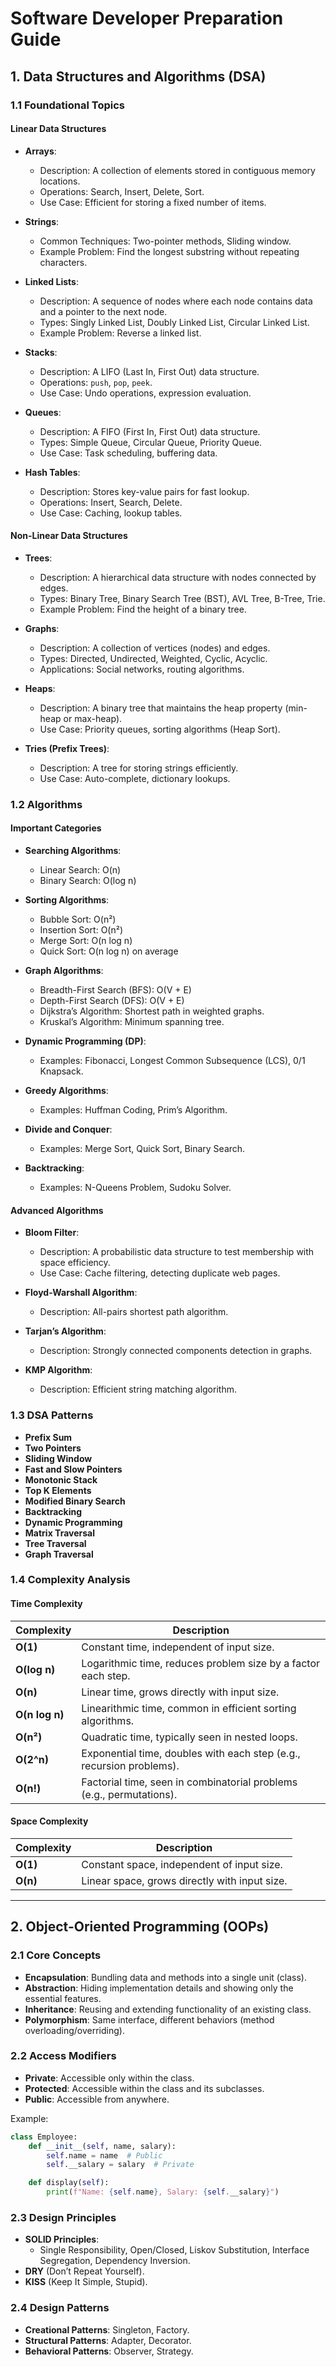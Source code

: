 # Software Developer Preparation Guide

## **1. Data Structures and Algorithms (DSA)**

### **1.1 Foundational Topics**

#### **Linear Data Structures**

- **Arrays**:
  - Description: A collection of elements stored in contiguous memory locations.
  - Operations: Search, Insert, Delete, Sort.
  - Use Case: Efficient for storing a fixed number of items.

- **Strings**:
  - Common Techniques: Two-pointer methods, Sliding window.
  - Example Problem: Find the longest substring without repeating characters.

- **Linked Lists**:
  - Description: A sequence of nodes where each node contains data and a pointer to the next node.
  - Types: Singly Linked List, Doubly Linked List, Circular Linked List.
  - Example Problem: Reverse a linked list.

- **Stacks**:
  - Description: A LIFO (Last In, First Out) data structure.
  - Operations: `push`, `pop`, `peek`.
  - Use Case: Undo operations, expression evaluation.

- **Queues**:
  - Description: A FIFO (First In, First Out) data structure.
  - Types: Simple Queue, Circular Queue, Priority Queue.
  - Use Case: Task scheduling, buffering data.

- **Hash Tables**:
  - Description: Stores key-value pairs for fast lookup.
  - Operations: Insert, Search, Delete.
  - Use Case: Caching, lookup tables.

#### **Non-Linear Data Structures**

- **Trees**:
  - Description: A hierarchical data structure with nodes connected by edges.
  - Types: Binary Tree, Binary Search Tree (BST), AVL Tree, B-Tree, Trie.
  - Example Problem: Find the height of a binary tree.

- **Graphs**:
  - Description: A collection of vertices (nodes) and edges.
  - Types: Directed, Undirected, Weighted, Cyclic, Acyclic.
  - Applications: Social networks, routing algorithms.

- **Heaps**:
  - Description: A binary tree that maintains the heap property (min-heap or max-heap).
  - Use Case: Priority queues, sorting algorithms (Heap Sort).

- **Tries (Prefix Trees)**:
  - Description: A tree for storing strings efficiently.
  - Use Case: Auto-complete, dictionary lookups.

### **1.2 Algorithms**

#### **Important Categories**

- **Searching Algorithms**:
  - Linear Search: O(n)
  - Binary Search: O(log n)

- **Sorting Algorithms**:
  - Bubble Sort: O(n²)
  - Insertion Sort: O(n²)
  - Merge Sort: O(n log n)
  - Quick Sort: O(n log n) on average

- **Graph Algorithms**:
  - Breadth-First Search (BFS): O(V + E)
  - Depth-First Search (DFS): O(V + E)
  - Dijkstra’s Algorithm: Shortest path in weighted graphs.
  - Kruskal’s Algorithm: Minimum spanning tree.

- **Dynamic Programming (DP)**:
  - Examples: Fibonacci, Longest Common Subsequence (LCS), 0/1 Knapsack.

- **Greedy Algorithms**:
  - Examples: Huffman Coding, Prim’s Algorithm.

- **Divide and Conquer**:
  - Examples: Merge Sort, Quick Sort, Binary Search.

- **Backtracking**:
  - Examples: N-Queens Problem, Sudoku Solver.

#### **Advanced Algorithms**

- **Bloom Filter**:
  - Description: A probabilistic data structure to test membership with space efficiency.
  - Use Case: Cache filtering, detecting duplicate web pages.

- **Floyd-Warshall Algorithm**:
  - Description: All-pairs shortest path algorithm.

- **Tarjan’s Algorithm**:
  - Description: Strongly connected components detection in graphs.

- **KMP Algorithm**:
  - Description: Efficient string matching algorithm.

### **1.3 DSA Patterns**

- **Prefix Sum**
- **Two Pointers**
- **Sliding Window**
- **Fast and Slow Pointers**
- **Monotonic Stack**
- **Top K Elements**
- **Modified Binary Search**
- **Backtracking**
- **Dynamic Programming**
- **Matrix Traversal**
- **Tree Traversal**
- **Graph Traversal**

### **1.4 Complexity Analysis**

#### **Time Complexity**

| **Complexity** | **Description**                         |
|----------------|-----------------------------------------|
| **O(1)**      | Constant time, independent of input size. |
| **O(log n)**  | Logarithmic time, reduces problem size by a factor each step. |
| **O(n)**      | Linear time, grows directly with input size. |
| **O(n log n)**| Linearithmic time, common in efficient sorting algorithms. |
| **O(n²)**     | Quadratic time, typically seen in nested loops. |
| **O(2^n)**    | Exponential time, doubles with each step (e.g., recursion problems). |
| **O(n!)**     | Factorial time, seen in combinatorial problems (e.g., permutations). |

#### **Space Complexity**

| **Complexity** | **Description**                         |
|----------------|-----------------------------------------|
| **O(1)**      | Constant space, independent of input size. |
| **O(n)**      | Linear space, grows directly with input size. |

---

## **2. Object-Oriented Programming (OOPs)**

### **2.1 Core Concepts**

- **Encapsulation**: Bundling data and methods into a single unit (class).
- **Abstraction**: Hiding implementation details and showing only the essential features.
- **Inheritance**: Reusing and extending functionality of an existing class.
- **Polymorphism**: Same interface, different behaviors (method overloading/overriding).

### **2.2 Access Modifiers**

- **Private**: Accessible only within the class.
- **Protected**: Accessible within the class and its subclasses.
- **Public**: Accessible from anywhere.

Example:
```python
class Employee:
    def __init__(self, name, salary):
        self.name = name  # Public
        self.__salary = salary  # Private

    def display(self):
        print(f"Name: {self.name}, Salary: {self.__salary}")
```

### **2.3 Design Principles**

- **SOLID Principles**:
  - Single Responsibility, Open/Closed, Liskov Substitution, Interface Segregation, Dependency Inversion.
- **DRY** (Don’t Repeat Yourself).
- **KISS** (Keep It Simple, Stupid).

### **2.4 Design Patterns**

- **Creational Patterns**: Singleton, Factory.
- **Structural Patterns**: Adapter, Decorator.
- **Behavioral Patterns**: Observer, Strategy.
